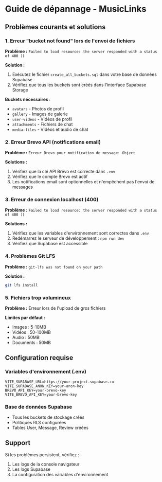 # Guide de dépannage - MusicLinks

## Problèmes courants et solutions

### 1. Erreur "bucket not found" lors de l'envoi de fichiers

**Problème :** `Failed to load resource: the server responded with a status of 400 ()`

**Solution :**
1. Exécutez le fichier `create_all_buckets.sql` dans votre base de données Supabase
2. Vérifiez que tous les buckets sont créés dans l'interface Supabase Storage

**Buckets nécessaires :**
- `avatars` - Photos de profil
- `gallery` - Images de galerie
- `user-videos` - Vidéos de profil
- `attachments` - Fichiers de chat
- `media-files` - Vidéos et audio de chat

### 2. Erreur Brevo API (notifications email)

**Problème :** `Erreur Brevo pour notification de message: Object`

**Solutions :**
1. Vérifiez que la clé API Brevo est correcte dans `.env`
2. Vérifiez que le compte Brevo est actif
3. Les notifications email sont optionnelles et n'empêchent pas l'envoi de messages

### 3. Erreur de connexion localhost (400)

**Problème :** `Failed to load resource: the server responded with a status of 400 ()`

**Solutions :**
1. Vérifiez que les variables d'environnement sont correctes dans `.env`
2. Redémarrez le serveur de développement : `npm run dev`
3. Vérifiez que Supabase est accessible

### 4. Problèmes Git LFS

**Problème :** `git-lfs was not found on your path`

**Solution :**
```bash
git lfs install
```

### 5. Fichiers trop volumineux

**Problème :** Erreur lors de l'upload de gros fichiers

**Limites par défaut :**
- Images : 5-10MB
- Vidéos : 50-100MB
- Audio : 50MB
- Documents : 50MB

## Configuration requise

### Variables d'environnement (.env)
```
VITE_SUPABASE_URL=https://your-project.supabase.co
VITE_SUPABASE_ANON_KEY=your-anon-key
BREVO_API_KEY=your-brevo-key
VITE_BREVO_API_KEY=your-brevo-key
```

### Base de données Supabase
- Tous les buckets de stockage créés
- Politiques RLS configurées
- Tables User, Message, Review créées

## Support

Si les problèmes persistent, vérifiez :
1. Les logs de la console navigateur
2. Les logs Supabase
3. La configuration des variables d'environnement 